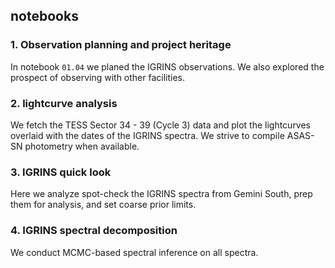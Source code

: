 notebooks
---

### 1. Observation planning and project heritage

In notebook `01.04` we planed the IGRINS observations.  We also explored the prospect of observing with other facilities.  

### 2. lightcurve analysis

We fetch the TESS Sector 34 - 39 (Cycle 3) data and plot the lightcurves overlaid with the dates of the IGRINS spectra.  We strive to compile ASAS-SN photometry when available.

### 3. IGRINS quick look

Here we analyze spot-check the IGRINS spectra from Gemini South, prep them for analysis, and set coarse prior limits.

### 4. IGRINS spectral decomposition

We conduct MCMC-based spectral inference on all spectra.
